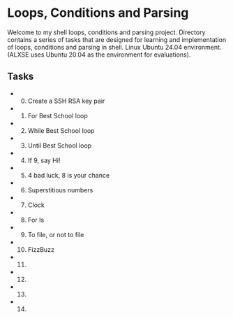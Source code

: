 # Loops, Conditions and Parsing

Welcome to my shell loops, conditions and parsing project. Directory contains a series of tasks that are designed for learning and implementation of loops, conditions and parsing in shell. Linux Ubuntu 24.04 environment. (ALXSE uses Ubuntu 20.04 as the environment for evaluations).

## Tasks

- 0. Create a SSH RSA key pair
- 1. For Best School loop
- 2. While Best School loop
- 3. Until Best School loop
- 4. If 9, say Hi!
- 5. 4 bad luck, 8 is your chance
- 6. Superstitious numbers
- 7. Clock
- 8. For Is
- 9. To file, or not to file
- 10. FizzBuzz
- 11.
- 12.
- 13.
- 14.
